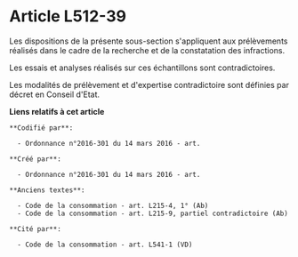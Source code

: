 # Article L512-39

Les dispositions de la présente sous-section s'appliquent aux prélèvements réalisés dans le cadre de la recherche et de la
constatation des infractions.

Les essais et analyses réalisés sur ces échantillons sont contradictoires.

Les modalités de prélèvement et d'expertise contradictoire sont définies par décret en Conseil d'Etat.

**Liens relatifs à cet article**

	**Codifié par**:

	  - Ordonnance n°2016-301 du 14 mars 2016 - art.

	**Créé par**:

	  - Ordonnance n°2016-301 du 14 mars 2016 - art.

	**Anciens textes**:

	  - Code de la consommation - art. L215-4, 1° (Ab)
	  - Code de la consommation - art. L215-9, partiel contradictoire (Ab)

	**Cité par**:

	  - Code de la consommation - art. L541-1 (VD)
